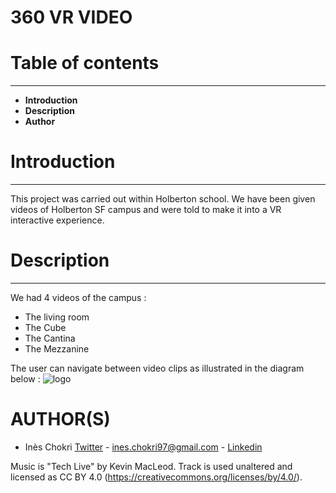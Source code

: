# 360 VR VIDEO


# Table of contents
___
  - **Introduction**
  - **Description**
  - **Author**
 
# Introduction
___
This project was carried out within Holberton school. We have been given videos of Holberton SF campus and were told to make it into a VR interactive experience.

# Description
___
We had 4 videos of the campus : 
  - The living room
  - The Cube
  - The Cantina
  - The Mezzanine
 
 
 The user can navigate between video clips as illustrated in the diagram below :
![logo](https://i.ibb.co/kMdLdm5/video360.png)


# AUTHOR(S)
- Inès Chokri [Twitter](https://twitter.com/chokri_ines) - <ines.chokri97@gmail.com> - [Linkedin](https://www.linkedin.com/in/in%C3%A8s-chokri-b247b7175/)

Music is "Tech Live" by Kevin MacLeod. Track is used unaltered and licensed as CC BY 4.0 (https://creativecommons.org/licenses/by/4.0/).
